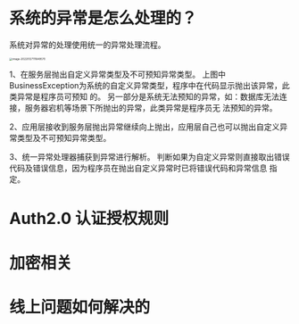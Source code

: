 # 系统的异常是怎么处理的？ 

系统对异常的处理使用统一的异常处理流程。 

<img src="C:\Users\yaoya\AppData\Roaming\Typora\typora-user-images\image-20220127111649570.png" alt="image-20220127111649570" style="zoom: 33%;" />

1、在服务层抛出自定义异常类型及不可预知异常类型。 上图中BusinessException为系统的自定义异常类型，程序中在代码显示抛出该异常，此类异常是程序员可预知 的。 另一部分是系统无法预知的异常，如：数据库无法连接，服务器宕机等场景下所抛出的异常，此类异常是程序员无 法预知的异常。 

2、应用层接收到服务层抛出异常继续向上抛出，应用层自己也可以抛出自定义异常类型及不可预知异常类型。 

3、统一异常处理器捕获到异常进行解析。 判断如果为自定义异常则直接取出错误代码及错误信息，因为程序员在抛出自定义异常时已将错误代码和异常信息 指定。

# Auth2.0 认证授权规则



# 加密相关

# 线上问题如何解决的